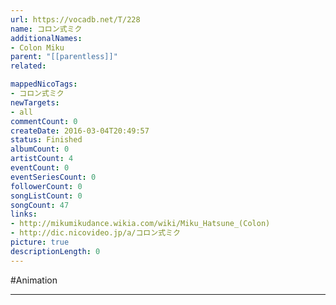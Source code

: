 ```yaml
---
url: https://vocadb.net/T/228
name: コロン式ミク
additionalNames: 
- Colon Miku
parent: "[[parentless]]"
related:

mappedNicoTags:
- コロン式ミク
newTargets:
- all
commentCount: 0
createDate: 2016-03-04T20:49:57
status: Finished
albumCount: 0
artistCount: 4
eventCount: 0
eventSeriesCount: 0
followerCount: 0
songListCount: 0
songCount: 47
links: 
- http://mikumikudance.wikia.com/wiki/Miku_Hatsune_(Colon)
- http://dic.nicovideo.jp/a/コロン式ミク
picture: true
descriptionLength: 0
---
```


#Animation



---

